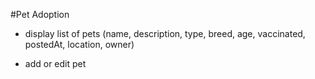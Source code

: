 #Pet Adoption

- display list of pets (name, description, type, breed, age, vaccinated, postedAt, location, owner)

- add or edit pet